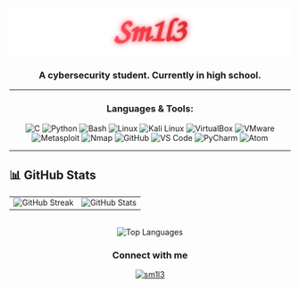 <p align="center">
  <img src="https://raw.githubusercontent.com/I-am-Sm1l3/I-am-Sm1l3/refs/heads/main/Sm1l3.svg" alt="Sm1l3 Animated Header">
</p>


<h3 align="center">A cybersecurity student.  
Currently in high school.</h3>

---

<h3 align="center">Languages & Tools:</h3>
<p align="center">
  <!-- Languages -->
  <img src="https://cdn.jsdelivr.net/gh/devicons/devicon/icons/c/c-original.svg" width="40" alt="C"/>
  <img src="https://cdn.jsdelivr.net/gh/devicons/devicon/icons/python/python-original.svg" width="40" alt="Python"/>
  <img src="https://cdn.jsdelivr.net/gh/devicons/devicon/icons/bash/bash-original.svg" width="40" alt="Bash"/>
  
  <!-- Operating Systems -->
  <img src="https://cdn.jsdelivr.net/gh/devicons/devicon/icons/linux/linux-original.svg" width="40" alt="Linux"/>
  <img src="https://img.icons8.com/color/48/kali-linux.png" width="40" alt="Kali Linux"/>
  
  <!-- Virtualization -->
  <img src="https://img.icons8.com/color/48/virtualbox.png" width="40" alt="VirtualBox"/>
  <img src="https://img.icons8.com/color/48/vmware.png" width="40" alt="VMware"/>
  
  <!-- Cybersecurity / Pentesting -->
  <img src="https://img.icons8.com/color/48/metasploit.png" width="40" alt="Metasploit"/>
  <img src="https://img.icons8.com/color/48/nmap.png" width="40" alt="Nmap"/>
  
  <!-- Development & Editors -->
  <img src="https://cdn.jsdelivr.net/gh/devicons/devicon/icons/github/github-original.svg" width="40" alt="GitHub"/>
  <img src="https://cdn.jsdelivr.net/gh/devicons/devicon/icons/vscode/vscode-original.svg" width="40" alt="VS Code"/>
  <img src="https://cdn.jsdelivr.net/gh/devicons/devicon/icons/pycharm/pycharm-original.svg" width="40" alt="PyCharm"/>
  <img src="https://cdn.jsdelivr.net/gh/devicons/devicon/icons/atom/atom-original.svg" width="40" alt="Atom"/>
</p>

---
<!-- Start -->

## 📊 GitHub Stats

<div align="center">

  <table>
    <tr>
      <td>
        <img src="https://nirzak-streak-stats.vercel.app/?user=I-am-Sm1l3&theme=date_night&hide_border=false" alt="GitHub Streak" />
      </td>
      <td>
        <img src="https://github-readme-stats.vercel.app/api?username=I-am-Sm1l3&theme=date_night&hide_border=false&include_all_commits=false&count_private=false" alt="GitHub Stats" />
      </td>
    </tr>
  </table>

  <br/>

  <img src="https://github-readme-stats.vercel.app/api/top-langs/?username=I-am-Sm1l3&theme=date_night&hide_border=false&include_all_commits=false&count_private=false&layout=compact" alt="Top Languages" />

</div>

<!-- End -->



<h3 align="center">Connect with me</h3>
<p align="center">
  <a href="https://linkedin.com/in/sm1l3" target="blank">
    <img src="https://raw.githubusercontent.com/rahuldkjain/github-profile-readme-generator/master/src/images/icons/Social/linked-in-alt.svg" alt="sm1l3" height="30" width="40" />
  </a>
</p>

